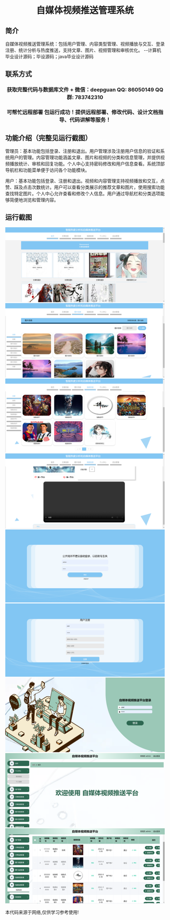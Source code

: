 <p><h1 align="center">自媒体视频推送管理系统</h1></p>

## 简介
自媒体视频推送管理系统：包括用户管理、内容类型管理、视频播放与交互、登录注册、统计分析与热度推送，支持文章、图片、视频管理和审核优化。    --计算机毕业设计源码；毕设源码；java毕业设计源码


## 联系方式
<p><h3 align="center">获取完整代码与数据库文件 + 微信：deepguan QQ: 86050149 QQ群: 783742310</h3></p>
<p><h3 align="center">可帮忙远程部署 包运行成功！提供远程部署、修改代码、设计文档指导、代码讲解等服务！</h3></p>

## 功能介绍（完整见运行截图）
管理员：基本功能包括登录、注册和退出。用户管理涉及注册用户信息的验证和系统用户的管理。内容管理功能涵盖文章、图片和视频的分类和信息管理，并提供视频播放统计、审核和回复功能。个人中心支持密码修改和用户信息查看。系统顶部导航栏和功能菜单便于访问各个功能模块。

用户：基本功能包括登录、注册和退出。视频和内容管理支持视频播放和交互，点赞、踩及点击次数统计。用户可以查看分类展示的推荐文章和图片，使用搜索功能查找特定图片。个人中心允许查看和修改个人信息。用户通过导航栏和分类选项能够简便地浏览和管理内容。


## 运行截图
![](imgs/588112-20230626205010134-1638713664.png)
![](imgs/588112-20230626205019913-147457256.png)
![](imgs/588112-20230626205032453-1637582868.png)
![](imgs/588112-20230626205049897-915968090.png)
![](imgs/588112-20230626205059975-1626584889.png)
![](imgs/588112-20230626205104525-881575269.png)
![](imgs/588112-20230626205109924-2029267005.png)
![](imgs/588112-20230626205114682-1752757521.png)
![](imgs/588112-20230626205119692-684996893.png)

<p>本代码来源于网络,仅供学习参考使用!</p>
